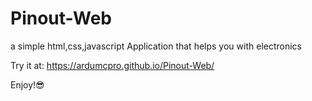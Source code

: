 # Pinout-Web
a simple html,css,javascript Application that helps you with electronics

Try it at: https://ardumcpro.github.io/Pinout-Web/

Enjoy!😎
